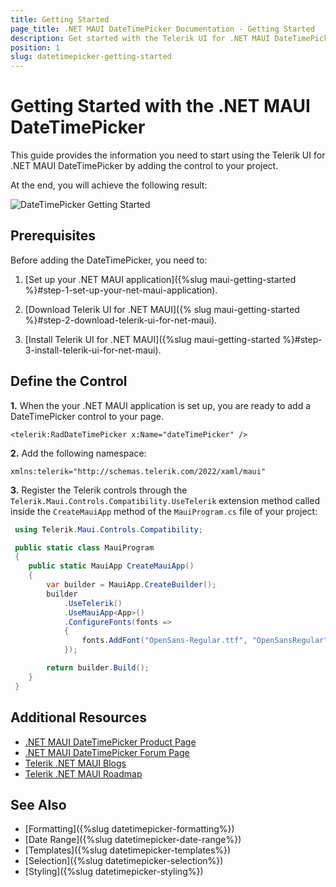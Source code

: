 ```yaml
---
title: Getting Started
page_title: .NET MAUI DateTimePicker Documentation - Getting Started
description: Get started with the Telerik UI for .NET MAUI DateTimePicker and add the control to your .NET MAUI project.
position: 1
slug: datetimepicker-getting-started
---
```


# Getting Started with the .NET MAUI DateTimePicker

This guide provides the information you need to start using the Telerik UI for .NET MAUI DateTimePicker by adding the control to your project.

At the end, you will achieve the following result:

![DateTimePicker Getting Started](images/datetimepicker_getting_started.png)

## Prerequisites

Before adding the DateTimePicker, you need to:

1. [Set up your .NET MAUI application]({%slug maui-getting-started %}#step-1-set-up-your-net-maui-application).

1. [Download Telerik UI for .NET MAUI]({% slug maui-getting-started %}#step-2-download-telerik-ui-for-net-maui).

1. [Install Telerik UI for .NET MAUI]({%slug maui-getting-started %}#step-3-install-telerik-ui-for-net-maui).

## Define the Control

**1.** When the your .NET MAUI application is set up, you are ready to add a DateTimePicker control to your page.

```XAML
<telerik:RadDateTimePicker x:Name="dateTimePicker" />
```

**2.** Add the following namespace:

```XAML
xmlns:telerik="http://schemas.telerik.com/2022/xaml/maui"
```

**3.** Register the Telerik controls through the `Telerik.Maui.Controls.Compatibility.UseTelerik` extension method called inside the `CreateMauiApp` method of the `MauiProgram.cs` file of your project:

```C#
 using Telerik.Maui.Controls.Compatibility;

 public static class MauiProgram
 {
	public static MauiApp CreateMauiApp()
	{
		var builder = MauiApp.CreateBuilder();
		builder
			.UseTelerik()
			.UseMauiApp<App>()
			.ConfigureFonts(fonts =>
			{
				fonts.AddFont("OpenSans-Regular.ttf", "OpenSansRegular");
			});

		return builder.Build();
	}
 }           
```

## Additional Resources

- [.NET MAUI DateTimePicker Product Page](https://www.telerik.com/maui-ui/datetimepicker)
- [.NET MAUI DateTimePicker Forum Page](https://www.telerik.com/forums/maui?tagId=1918)
- [Telerik .NET MAUI Blogs](https://www.telerik.com/blogs/mobile-net-maui)
- [Telerik .NET MAUI Roadmap](https://www.telerik.com/support/whats-new/maui-ui/roadmap)

## See Also

- [Formatting]({%slug datetimepicker-formatting%})
- [Date Range]({%slug datetimepicker-date-range%})
- [Templates]({%slug datetimepicker-templates%})
- [Selection]({%slug datetimepicker-selection%})
- [Styling]({%slug datetimepicker-styling%})
